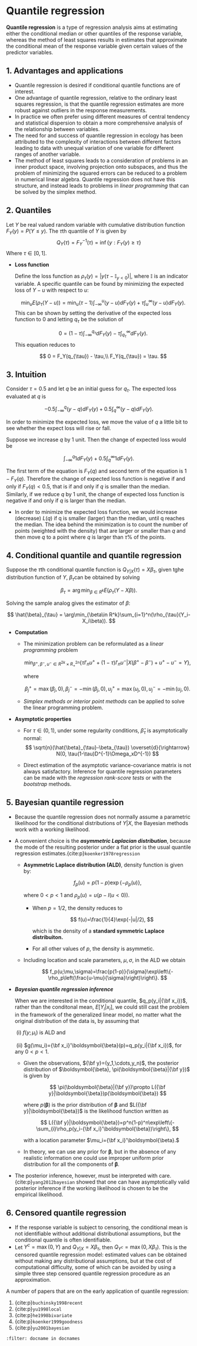 Quantile regression
========================================================

**Quantile regression** is a type of regression analysis aims at estimating either the conditional median or other quantiles of the response variable, whereas the method of least squares results in estimates that approximate the conditional mean of the response variable given certain values of the predictor variables.

## 1. Advantages and applications

- Quantile regression is desired if conditional quantile functions are of interest.
- One advantage of quantile regression, relative to the ordinary least squares regression, is that the quantile regression estimates are more robust against outliers in the response measurements.
- In practice we often prefer using different measures of central tendency and statistical dispersion to obtain a more comprehensive analysis of the relationship between variables.
- The need for and success of quantile regression in ecology has been attributed to the complexity of interactions between different factors leading to data with unequal variation of one variable for different ranges of another variable.
- The method of least squares leads to a consideration of problems in an inner product space, involving projection onto subspaces, and thus the problem of minimizing the squared errors can be reduced to a problem in numerical linear algebra. Quantile regression does not have this structure,  and instead leads to problems in *linear programming* that can be solved by the simplex method.

## 2. Quantiles

Let $Y$ be real valued random variable with cumulative distribution function $F_Y(y) = P(Y\le y)$. The $\tau$th quantile of $Y$ is given by
$$
Q_Y(\tau) = F^{-1}_Y(\tau) = \inf\{y: F_Y(y)\ge \tau\}
$$
Where $\tau \in [0, 1]$.

- **Loss function**

  Define the loss function as $\rho_{\tau}(y) = |y(\tau - \mathbb{I}_{y<0})|$, where $\mathbb{I}$ is an indicator variable. A specific quantile can be found by minimizing the expected loss of $Y − u$ with respect to $u$:

  
  $$
  \min_{u}E(\rho_{\tau}(Y-u)) = \min_{u}(\tau - 1)\int_{-\infty}^u(y-u)dF_Y(y) + \tau\int_u^{\infty}(y-u)dF_Y(y).
  $$
  This can be shown by setting the derivative of the expected loss function to 0 and letting $q_{\tau}$ be the solution of

  
  $$
  0 = (1-\tau)\int_{-\infty}^{q_{\tau}}dF_Y(y) - \tau\int_{q_{\tau}}^{\infty}dF_Y(y).
  $$
  This equation reduces to

  
  $$
  0 = F_Y(q_{\tau}) - \tau,\\
  F_Y(q_{\tau}) = \tau.
  $$

## 3. Intuition

Consider $\tau = 0.5$ and let $q$ be an initial guess for $q_{\tau}$. The expected loss evaluated at $q$ is

$$
-0.5\int_{-\infty}^q(y-q)dF_Y(y) + 0.5\int_q^{\infty}(y-q)dF_Y(y).
$$

In order to minimize the expected loss, we move the value of $q$ a little bit to see whether the expect loss will rise or fall.

Suppose we increase $q$ by 1 unit. Then the change of expected loss would be

$$
\int_{-\infty}^q1dF_Y(y) + 0.5\int_q^{\infty}1dF_Y(y).
$$

The first term of the equation is $F_Y (q)$ and second term of the equation is $1-F_Y(q)$. Therefore the change of expected loss function is negative if and only if $F_Y (q)<0.5$, that is if and only if $q$ is smaller than the median. Similarly, if we reduce $q$ by 1 unit, the change of expected loss function is negative if and only if $q$ is larger than the median.

- In order to minimize the expected loss function, we would increase (decrease) $L(q)$ if q is smaller (larger) than the median, until q reaches the median. The idea behind the minimization is to count the number of points (weighted with the density) that are larger or smaller than $q$ and then move $q$ to a point where $q$ is larger than $\tau$% of the points.

## 4. Conditional quantile and quantile regression

Suppose the $\tau$th conditional quantile function is $Q_{Y|X}(\tau)=X\beta_{\tau}$, given tghe distribution function of $Y$, $\beta_{\tau}$can be obtained by solving

$$
\beta_{\tau} = \arg\min_{\beta\in R^{k}}E(\rho_{\tau}(Y-X\beta)).
$$

Solving the sample analog gives the estimator of $\beta$:

$$
\hat{\beta}_{\tau} = \arg\min_{\beta\in R^k}\sum_{i=1}^n(\rho_{\tau}(Y_i-X_i\beta)).
$$

- **Computation**

  - The minimization problem can be reformulated as a *linear programming* problem

    
    $$
    \min_{\beta^+, \beta^-, u^-\in R^{2k}\times R_+^{2n}}\left\{\tau I'_nu^+ + (1-\tau)I'_n u^-|X(\beta^+-\beta^-)+u^+-u^- = Y \right\},
    $$

    where

    $$
    \beta_j^+ =\max(\beta_j, 0), \beta^-_j = -\min(\beta_j, 0), u_j^+=\max(u_j, 0), u_j^- = -\min(u_j, 0).
    $$

  - *Simplex methods or interior point methods* can be applied to solve the linear programming problem.

    

- **Asymptotic properties**

  - For $\tau\in(0, 1)$, under some regularity conditions, $\hat{\beta}_{\tau}$ is asymptotically normal:
    $$
    \sqrt{n}(\hat{\beta}_{\tau}-\beta_{\tau}) \overset{d}{\rightarrow} N(0, \tau(1-\tau)D^{-1}\Omega_xD^{-1})
    $$

  - Direct estimation of the asymptotic variance-covariance matrix is not always satisfactory. Inference for quantile regression parameters can be made with the *regression rank-score tests* or with the *bootstrap* methods.

## 5. Bayesian quantile regression

- Because the quantile regression does not normally assume a parametric likelihood for the conditional distributions of $Y|X$, the Bayesian methods work with a working likelihood.

- A convenient choice is the ***asymmetric Laplacian distribution***, because the mode of the resulting posterior under a flat prior is the usual quantile regression estimates.{cite:p}`koenker1978regression`

  - **Asymmetric Laplace distribution (ALD)**, density function is given by:

    
    $$
    f_p(u)=p(1-p)\exp\{-\rho_p(u)\},
    $$

    where $0 < p < 1$ and $\rho_p(u)=u(p-I(u<0))$.

     - When $p=1/2$, the density reduces to 
       
       $$
       f(u)=\frac{1}{4}\exp(-|u|/2),
       $$

       which is the density of a **standard symmetric Laplace distribuiton.**

       

     - For all other values of $p$, the density is asymmetic.

  - Including location and scale parameters, $\mu, \sigma$, in the ALD we obtain 
  
    $$
    f_p(u;\mu,\sigma)=\frac{p(1-p)}{\sigma}\exp\left\{-\rho_p\left(\frac{u-\mu}{\sigma}\right)\right\}.
    $$

- ***Bayesian quantile regression inference***

  When we are interested in the conditional quantile, $q_p(y_i|{\bf x_i})$, rather than the conditonal mean, $E[Y_i|x_i]$, we could still cast the problem in the framework of the generalized linear model, no matter what the original distribution of the data is, by assuming that 

  ​	(i) $f(y;\mu_i)$ is ALD and 

  ​	(ii) $g(\mu_i)={\bf x_i}'\boldsymbol{\beta}(p)=q_p(y_i|{\bf x_i})$, for any $0 < p < 1$.

  

  - Given the observations, ${\bf y}=(y_1,\cdots,y_n)$, the posterior distribution of $\boldsymbol{\beta}, \pi(\boldsymbol{\beta}|{\bf y})$ is given by 
  
    $$
    \pi(\boldsymbol{\beta}|{\bf y})\propto L({\bf y}|\boldsymbol{\beta})p(\boldsymbol{\beta})
    $$

    where $p(\boldsymbol{\beta})$ is the prior distribution of $\boldsymbol{\beta}$ and $L({\bf y}|\boldsymbol{\beta})$ is the likelihood function written as 

    $$
    L({\bf y}|\boldsymbol{\beta})=p^n(1-p)^n\exp\left\{-\sum_{i}\rho_p(y_i-{\bf x_i}'\boldsymbol{\beta})\right\},
    $$
    

    with a location parameter $\mu_i={\bf x_i}'\boldsymbol{\beta}.$

  - In theory, we can use any prior for $\boldsymbol{\beta}$, but in the absence of any realistic information one could use improper uniform prior distribution for all the components of $\boldsymbol{\beta}$.

    

- The posterior inference, however, must be interpreted with care. {cite:p}`yang2012bayesian` showed that one can have asymptotically valid posterior inference if the working likelihood is chosen to be the empirical likelihood.

## 6. Censored quantile regression 

- If the response variable is subject to censoring, the conditional mean is not identifiable without additional distributional assumptions, but the conditional quantile is often identifiable.
- Let $Y^c = \max(0, Y)$ and $Q_{Y|X}= X\beta_{\tau}$, then $Q_{Y^c}=\max(0, X\beta_{\tau})$. This is the censored quantile regression model: estimated values can be obtained without making any distributional assumptions, but at the cost of computational difficulty, some of which can be avoided by using a simple three step censored quantile regression procedure as an approximation.

 

A number of papers that are on the early application of quantile regression:

1. {cite:p}`buchinsky1998recent`
2. {cite:p}`yu1998local`
3. {cite:p}`he1998bivariate`
4. {cite:p}`koenker1999goodness`
5. {cite:p}`yu2001bayesian`

```{bibliography}
:filter: docname in docnames
```